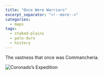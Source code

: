 ```yaml
---
title: "Once Were Warriors"
excerpt_separator: "<!--more-->"
categories:
  - maps
tags:
  - staked-plains
  - palo-duro
  - history
---
```


The vastness that once was Commancheria.

![Coronado’s Expedition](/images/maps/239.png)
